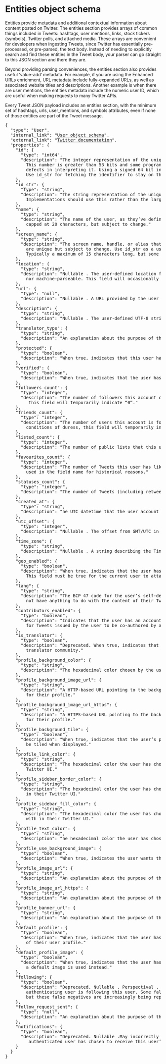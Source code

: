 # Entities object schema
Entities provide metadata and additional contextual information about content posted on Twitter. The entities section provides arrays of common things included in Tweets: hashtags, user mentions, links, stock tickers (symbols), Twitter polls, and attached media. These arrays are convenient for developers when ingesting Tweets, since Twitter has essentially pre-processed, or pre-parsed, the text body. Instead of needing to explicitly search and find these entities in the Tweet body, your parser can go straight to this JSON section and there they are.

Beyond providing parsing conveniences, the entities section also provides useful ‘value-add’ metadata. For example, if you are using the Enhanced URLs enrichment, URL metadata include fully-expanded URLs, as well as associated website titles and descriptions. Another example is when there are user mentions, the entities metadata include the numeric user ID, which are useful when making requests to many Twitter APIs.

Every Tweet JSON payload includes an entities section, with the minimum set of hashtags, urls, user_mentions, and symbols attributes, even if none of those entities are part of the Tweet message.
<pre>
{
  "type": "User",
  "internal_link": "<a href= 'https://github.com/1337list/test-data/tree/master/tweet_json/user_object' >User object schema</a>",
  "external_link": "<a href= 'https://developer.twitter.com/en/docs/tweets/data-dictionary/overview/user-object' >Twitter documentation</a>",
  "properties": {
    "id": {
      "type": "int64",
      "description": "The integer representation of the unique identifier for this User. <br>        This number is greater than 53 bits and some programming languages may have difficulty/silent <br>        defects in interpreting it. Using a signed 64 bit integer for storing this identifier is safe. <br>        Use id_str for fetching the identifier to stay on the safe side."
    },
    "id_str": {
      "type": "string",
      "description": "The string representation of the unique identifier for this User. <br>        Implementations should use this rather than the large, possibly un-consumable integer in id."
    },
    "name": {
      "type": "string",
      "description": "The name of the user, as they’ve defined it. Not necessarily a person’s name. Typically <br>        capped at 20 characters, but subject to change."
    },
    "screen_name": {
      "type": "string",
      "description": "The screen name, handle, or alias that this user identifies themselves with. screen_names <br>        are unique but subject to change. Use id_str as a user identifier whenever possible. <br>        Typically a maximum of 15 characters long, but some historical accounts may exist with longer names."
    },
    "location": {
      "type": "string",
      "description": "Nullable . The user-defined location for this account’s profile. Not necessarily a location, <br>        nor machine-parseable. This field will occasionally be fuzzily interpreted by the Search service."
    },
    "url": {
      "type": "null",
      "description": "Nullable . A URL provided by the user in association with their profile."
    },
    "description": {
      "type": "string",
      "description": "Nullable . The user-defined UTF-8 string describing their account."
    },
    "translator_type": {
      "type": "string",
      "description": "An explanation about the purpose of this instance."
    },
    "protected": {
      "type": "boolean",
      "description": "When true, indicates that this user has chosen to protect their Tweets."
    },
    "verified": {
      "type": "boolean",
      "description": "When true, indicates that the user has a verified account. See Verified Accounts ."
    },
    "followers_count": {
      "type": "integer",
      "description": "The number of followers this account currently has. Under certain conditions of duress,<br>         this field will temporarily indicate “0”."
    },
    "friends_count": {
      "type": "integer",
      "description": "The number of users this account is following (AKA their “followings”). Under certain <br>        conditions of duress, this field will temporarily indicate “0”."
    },
    "listed_count": {
      "type": "integer",
      "description": "The number of public lists that this user is a member of."
    },
    "favourites_count": {
      "type": "integer",
      "description": "The number of Tweets this user has liked in the account’s lifetime. British spelling <br>        used in the field name for historical reasons."
    },
    "statuses_count": {
      "type": "integer",
      "description": "The number of Tweets (including retweets) issued by the user."
    },
    "created_at": {
      "type": "string",
      "description": "he UTC datetime that the user account was created on Twitter."
    },
    "utc_offset": {
      "type": "integer",
      "description": "Nullable . The offset from GMT/UTC in seconds."
    },
    "time_zone": {
      "type": "string",
      "description": "Nullable . A string describing the Time Zone this user declares themselves within."
    },
    "geo_enabled": {
      "type": "boolean",
      "description": "When true, indicates that the user has enabled the possibility of geotagging their Tweets. <br>        This field must be true for the current user to attach geographic data when using POST statuses / update ."
    },
    "lang": {
      "type": "string",
      "description": "The BCP 47 code for the user’s self-declared user interface language. May or may <br>        not have anything to do with the content of their Tweets."
    },
    "contributors_enabled": {
      "type": "boolean",
      "description": "Indicates that the user has an account with “contributor mode” enabled, allowing <br>        for Tweets issued by the user to be co-authored by another account. Rarely true (this is a legacy field)."
    },
    "is_translator": {
      "type": "boolean",
      "description": "Deprecated. When true, indicates that the user is a participant in Twitter’s <br>        translator community."
    },
    "profile_background_color": {
      "type": "string",
      "description": "The hexadecimal color chosen by the user for their background."
    },
    "profile_background_image_url": {
      "type": "string",
      "description": "A HTTP-based URL pointing to the background image the user has uploaded <br>        for their profile."
    },
    "profile_background_image_url_https": {
      "type": "string",
      "description": "A HTTPS-based URL pointing to the background image the user has uploaded <br>        for their profile."
    },
    "profile_background_tile": {
      "type": "boolean",
      "description": "When true, indicates that the user’s profile_background_image_url should <br>        be tiled when displayed."
    },
    "profile_link_color": {
      "type": "string",
      "description": "The hexadecimal color the user has chosen to display links with in their <br>        Twitter UI."
    },
    "profile_sidebar_border_color": {
      "type": "string",
      "description": "The hexadecimal color the user has chosen to display sidebar borders with <br>        in their Twitter UI."
    },
    "profile_sidebar_fill_color": {
      "type": "string",
      "description": "The hexadecimal color the user has chosen to display sidebar backgrounds <br>        with in their Twitter UI."
    },
    "profile_text_color": {
      "type": "string",
      "description": "he hexadecimal color the user has chosen to display text with in their Twitter UI."
    },
    "profile_use_background_image": {
      "type": "boolean",
      "description": "When true, indicates the user wants their uploaded background image to be used."
    },
    "profile_image_url": {
      "type": "string",
      "description": "An explanation about the purpose of this instance."
    },
    "profile_image_url_https": {
      "type": "string",
      "description": "An explanation about the purpose of this instance."
    },
    "profile_banner_url": {
      "type": "string",
      "description": "An explanation about the purpose of this instance."
    },
    "default_profile": {
      "type": "boolean",
      "description": "When true, indicates that the user has not altered the theme or background <br>        of their user profile."
    },
    "default_profile_image": {
      "type": "boolean",
      "description": "When true, indicates that the user has not uploaded their own profile image and <br>        a default image is used instead."
    },
    "following": {
      "type": "boolean",
      "description": "Deprecated. Nullable . Perspectival . Deprecated. When true, indicates that the <br>        authenticating user is following this user. Some false negatives are possible when set to “false,” <br>        but these false negatives are increasingly being represented as “null” instead."
    },
    "follow_request_sent": {
      "type": "null",
      "description": "An explanation about the purpose of this instance."
    },
    "notifications": {
      "type": "boolean",
      "description": "Deprecated. Nullable .May incorrectly report “false” at times. Indicates whether the <br>         authenticated user has chosen to receive this user’s Tweets by SMS. "
    }
  }
}
</pre>
